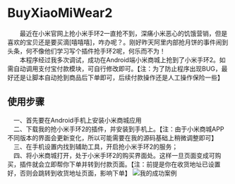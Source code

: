 # BuyXiaoMiWear2
&emsp;&emsp;最近在小米官网上抢小米手环2一直抢不到，深痛小米恶心的饥饿营销，但是喜欢的宝贝还是要买滴[嘻嘻嘻]，咋办呢？。刚好昨天阿里内部抢月饼的事件闹到头条，何不像他们学习写个插件抢手环2呢，何乐而不为！  
&emsp;&emsp;本程序经过我多次调试，成功在Android端小米商城上抢到了小米手环2。如需自动调用支付宝付款模块，可自行修改即可。【注：为了防止程序出现BUG，最好还是让脚本自动抢到商品后下单即可，后续付款操作还是人工操作保险一些】
  
## 使用步骤
&emsp;一、首先要在Android手机上安装小米商城应用  
&emsp;二、下载我的抢小米手环2的插件，并安装到手机上。【注：由于小米商城APP不同版本的界面会更新变化，所以可能需要在我的源码基础上稍微调整即可】  
&emsp;三、在手机设置内找到辅助工具，开启抢小米手环2的服务；   
&emsp;四、将小米商城打开，处于小米手环2的购买界面处。这样一旦页面变成可购买，插件就会立即帮你下单并转到付款页面。【注：前提是你在收货地址已设置好，否则会跳转到收货地址页面，影响下单】
  ![我的成功案例](https://github.com/littleRich/BuyXiaoMiWear2/blob/master/shopping.png?raw=true)
    
